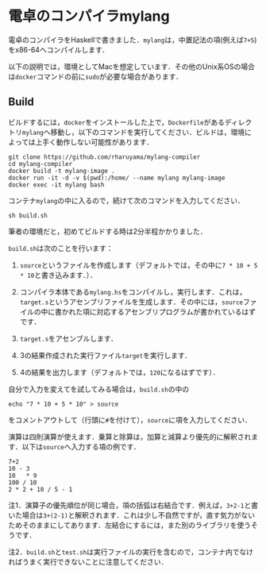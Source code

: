 # 電卓のコンパイラmylang

電卓のコンパイラをHaskellで書きました．`mylang`は，中置記法の項(例えば`7+5`)をx86-64へコンパイルします．

以下の説明では，環境としてMacを想定しています．その他のUnix系OSの場合は`docker`コマンドの前に`sudo`が必要な場合があります．

## Build

ビルドするには，`docker`をインストールした上で，`Dockerfile`があるディレクトリ`mylang`へ移動し，以下のコマンドを実行してください．ビルドは，環境によっては上手く動作しない可能性があります．

```
git clone https://github.com/rharuyama/mylang-compiler
cd mylang-compiler
docker build -t mylang-image .
docker run -it -d -v $(pwd):/home/ --name mylang mylang-image
docker exec -it mylang bash
```

コンテナ`mylang`の中に入るので，続けて次のコマンドを入力してください．

```
sh build.sh
```

筆者の環境だと，初めてビルドする時は2分半程かかりました．

`build.sh`は次のことを行います：

1. `source`というファイルを作成します（デフォルトでは，その中に`7 * 10 + 5 * 10`と書き込みます．）．

2. コンパイラ本体である`mylang.hs`をコンパイルし，実行します．これは，`target.s`というアセンブリファイルを生成します．その中には，`source`ファイルの中に書かれた項に対応するアセンブリプログラムが書かれているはずです．

3. `target.s`をアセンブルします．

4. 3の結果作成された実行ファイル`target`を実行します．

5. 4の結果を出力します（デフォルトでは，`120`になるはずです）．

自分で入力を変えてを試してみる場合は，`build.sh`の中の

```
echo "7 * 10 + 5 * 10" > source
```

をコメントアウトして（行頭に`#`を付けて），`source`に項を入力してください．

演算は四則演算が使えます．乗算と除算は，加算と減算より優先的に解釈されます．以下は`source`へ入力する項の例です．

```
7+2
10 - 3
10   * 9
100 / 10
2 * 2 + 10 / 5 - 1
```

注1．演算子の優先順位が同じ場合，項の括弧は右結合です．例えば，`3+2-1`と書いた場合は`3+(2-1)`と解釈されます．これは少し不自然ですが，直す気力がないためそのままにしてあります．左結合にするには，また別のライブラリを使うそうです．

注2．`build.sh`と`test.sh`は実行ファイルの実行を含むので，コンテナ内でなければうまく実行できないことに注意してください．
